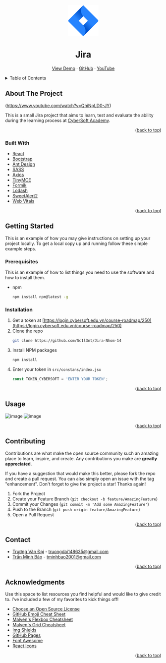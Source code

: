 <!-- Improved compatibility of back to top link -->
<a name="readme-top"></a>
<!-- PROJECT LOGO -->
<br />
<div align="center">
  <a href="https://github.com/Sc1l3nt/Jira-Nhom-14">
    <img src="public/img/Jira-Logo.png" alt="Logo" width="100" height="100">
  </a>
  
  <h1 align="center">Jira</h1>
  
  <p align="center">
    <a href="https://dai-bao-project.surge.sh">View Demo</a>
    ·
    <a href="https://github.com/Sc1l3nt/Jira-Nhom-14">GitHub</a>
    ·
    <a href="https://www.youtube.com/watch?v=QhiNpLD0-JY">YouTube</a>
  </p>
</div>



<!-- TABLE OF CONTENTS -->
<details>
  <summary>Table of Contents</summary>
  <ol>
    <li>
      <a href="#about-the-project">About The Project</a>
      <ul>
        <li><a href="#built-with">Built With</a></li>
      </ul>
    </li>
    <li>
      <a href="#getting-started">Getting Started</a>
      <ul>
        <li><a href="#prerequisites">Prerequisites</a></li>
        <li><a href="#installation">Installation</a></li>
      </ul>
    </li>
    <li><a href="#usage">Usage</a></li>
    <li><a href="#contributing">Contributing</a></li>
    <li><a href="#contact">Contact</a></li>
  </ol>
</details>



<!-- ABOUT THE PROJECT -->
## About The Project

(https://www.youtube.com/watch?v=QhiNpLD0-JY)

This is a small Jira project that aims to learn, test and evaluate the ability during the learning process at [CyberSoft Academy](https://cybersoft.edu.vn).

<p align="right">(<a href="#readme-top">back to top</a>)</p>



### Built With
* [React](https://reactjs.org)
* [Bootstrap](https://getbootstrap.com)
* [Ant Design](https://ant.design)
* [SASS](https://sass-lang.com)
* [Axios](https://axios-http.com)
* [TinyMCE](https://www.tiny.cloud)
* [Formik](https://formik.org)
* [Lodash](https://lodash.com)
* [SweetAlert2](https://sweetalert2.github.io)
* [Web Vitals](https://web.dev/vitals/)

<p align="right">(<a href="#readme-top">back to top</a>)</p>



<!-- GETTING STARTED -->
## Getting Started
This is an example of how you may give instructions on setting up your project locally. To get a local copy up and running follow these simple example steps.

### Prerequisites

This is an example of how to list things you need to use the software and how to install them.
* npm
  ```sh
  npm install npm@latest -g
  ```

### Installation

1. Get a token at [https://login.cybersoft.edu.vn/course-roadmap/250](https://login.cybersoft.edu.vn/course-roadmap/250)
2. Clone the repo
   ```sh
   git clone https://github.com/Sc1l3nt/Jira-Nhom-14
   ```
3. Install NPM packages
   ```sh
   npm install
   ```
4. Enter your token in `src/constans/index.jsx`
   ```js
   const TOKEN_CYBERSOFT = 'ENTER YOUR TOKEN';
   ```

<p align="right">(<a href="#readme-top">back to top</a>)</p>

<!-- USAGE EXAMPLES -->
## Usage
![image](https://user-images.githubusercontent.com/113893981/217988524-f47ffe39-33be-4df9-ba43-106835d7d1dc.png)
![image](https://user-images.githubusercontent.com/113893981/217988800-6ef3d1ab-9e07-42dc-83fd-b80aba130f58.png)

<p align="right">(<a href="#readme-top">back to top</a>)</p>

<!-- CONTRIBUTING -->
## Contributing

Contributions are what make the open source community such an amazing place to learn, inspire, and create. Any contributions you make are **greatly appreciated**.

If you have a suggestion that would make this better, please fork the repo and create a pull request. You can also simply open an issue with the tag "enhancement".
Don't forget to give the project a star! Thanks again!

1. Fork the Project
2. Create your Feature Branch (`git checkout -b feature/AmazingFeature`)
3. Commit your Changes (`git commit -m 'Add some AmazingFeature'`)
4. Push to the Branch (`git push origin feature/AmazingFeature`)
5. Open a Pull Request

<p align="right">(<a href="#readme-top">back to top</a>)</p>

<!-- CONTACT -->
## Contact
* [Trương Văn Đại](https://github.com/Sc1l3nt) - truongdai148635@gmail.com
* [Trần Minh Bảo](https://github.com/tminhbao) - tminhbao2001@gmail.com

<p align="right">(<a href="#readme-top">back to top</a>)</p>



<!-- ACKNOWLEDGMENTS -->
## Acknowledgments

Use this space to list resources you find helpful and would like to give credit to. I've included a few of my favorites to kick things off!

* [Choose an Open Source License](https://choosealicense.com)
* [GitHub Emoji Cheat Sheet](https://www.webpagefx.com/tools/emoji-cheat-sheet)
* [Malven's Flexbox Cheatsheet](https://flexbox.malven.co/)
* [Malven's Grid Cheatsheet](https://grid.malven.co/)
* [Img Shields](https://shields.io)
* [GitHub Pages](https://pages.github.com)
* [Font Awesome](https://fontawesome.com)
* [React Icons](https://react-icons.github.io/react-icons/search)

<p align="right">(<a href="#readme-top">back to top</a>)</p>
